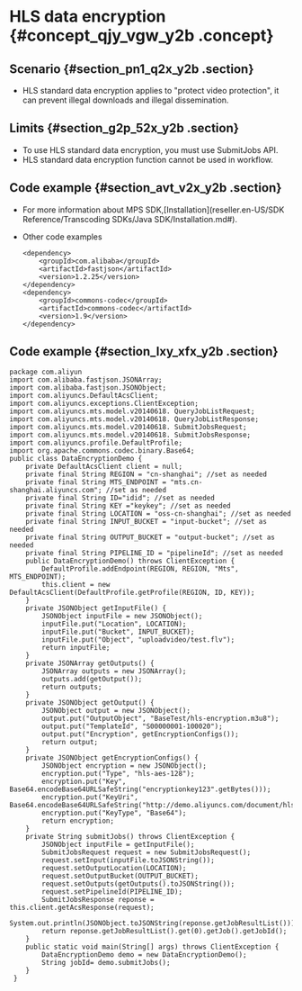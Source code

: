 # HLS data encryption {#concept_qjy_vgw_y2b .concept}

## Scenario {#section_pn1_q2x_y2b .section}

-   HLS standard data encryption applies to "protect video protection", it can prevent illegal downloads and illegal dissemination.

## Limits {#section_g2p_52x_y2b .section}

-   To use HLS standard data encryption, you must use SubmitJobs API.
-   HLS standard data encryption function cannot be used in workflow.

## Code example {#section_avt_v2x_y2b .section}

-   For more information about MPS SDK,[Installation](reseller.en-US/SDK Reference/Transcoding SDKs/Java SDK/Installation.md#).
-   Other code examples

    ```
    <dependency>
        <groupId>com.alibaba</groupId>
        <artifactId>fastjson</artifactId>
        <version>1.2.25</version>
    </dependency>
    <dependency>
        <groupId>commons-codec</groupId>
        <artifactId>commons-codec</artifactId>
        <version>1.9</version>
    </dependency>
    ```


## Code example {#section_lxy_xfx_y2b .section}

```
package com.aliyun
import com.alibaba.fastjson.JSONArray;
import com.alibaba.fastjson.JSONObject;
import com.aliyuncs.DefaultAcsClient;
import com.aliyuncs.exceptions.ClientException;
import com.aliyuncs.mts.model.v20140618. QueryJobListRequest;
import com.aliyuncs.mts.model.v20140618. QueryJobListResponse;
import com.aliyuncs.mts.model.v20140618. SubmitJobsRequest;
import com.aliyuncs.mts.model.v20140618. SubmitJobsResponse;
import com.aliyuncs.profile.DefaultProfile;
import org.apache.commons.codec.binary.Base64;
public class DataEncryptionDemo {
    private DefaultAcsClient client = null;
    private final String REGION = "cn-shanghai"; //set as needed
    private final String MTS_ENDPOINT = "mts.cn-shanghai.aliyuncs.com"; //set as needed
    private final String ID="idid"; //set as needed
    private final String KEY ="keykey"; //set as needed
    private final String LOCATION = "oss-cn-shanghai"; //set as needed
    private final String INPUT_BUCKET = "input-bucket"; //set as needed
    private final String OUTPUT_BUCKET = "output-bucket"; //set as needed
    private final String PIPELINE_ID = "pipelineId"; //set as needed
    public DataEncryptionDemo() throws ClientException {
        DefaultProfile.addEndpoint(REGION, REGION, "Mts", MTS_ENDPOINT);
        this.client = new DefaultAcsClient(DefaultProfile.getProfile(REGION, ID, KEY));
    }
    private JSONObject getInputFile() {
        JSONObject inputFile = new JSONObject();
        inputFile.put("Location", LOCATION);
        inputFile.put("Bucket", INPUT_BUCKET);
        inputFile.put("Object", "uploadvideo/test.flv");
        return inputFile;
    }
    private JSONArray getOutputs() {
        JSONArray outputs = new JSONArray();
        outputs.add(getOutput());
        return outputs;
    }
    private JSONObject getOutput() {
        JSONObject output = new JSONObject();
        output.put("OutputObject", "BaseTest/hls-encryption.m3u8");
        output.put("TemplateId", "S00000001-100020");
        output.put("Encryption", getEncryptionConfigs());
        return output;
    }
    private JSONObject getEncryptionConfigs() {
        JSONObject encryption = new JSONObject();
        encryption.put("Type", "hls-aes-128");
        encryption.put("Key", Base64.encodeBase64URLSafeString("encryptionkey123".getBytes()));
        encryption.put("KeyUri", Base64.encodeBase64URLSafeString("http://demo.aliyuncs.com/document/hls128.key".getBytes()));
        encryption.put("KeyType", "Base64");
        return encryption;
    }
    private String submitJobs() throws ClientException {
        JSONObject inputFile = getInputFile();
        SubmitJobsRequest request = new SubmitJobsRequest();
        request.setInput(inputFile.toJSONString());
        request.setOutputLocation(LOCATION);
        request.setOutputBucket(OUTPUT_BUCKET);
        request.setOutputs(getOutputs().toJSONString());
        request.setPipelineId(PIPELINE_ID);
        SubmitJobsResponse reponse = this.client.getAcsResponse(request);
        System.out.println(JSONObject.toJSONString(reponse.getJobResultList()));
        return reponse.getJobResultList().get(0).getJob().getJobId();
    }
    public static void main(String[] args) throws ClientException {
        DataEncryptionDemo demo = new DataEncryptionDemo();
        String jobId= demo.submitJobs();
    }
 }
```

